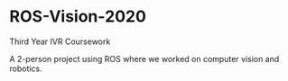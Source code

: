 # ROS-Vision-2020
Third Year IVR Coursework

A 2-person project using ROS where we worked on computer vision and robotics.
